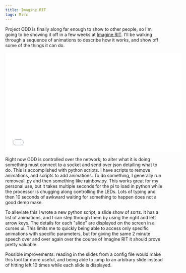 ```yaml
---
title: Imagine RIT
tags: Misc
---
```


Project ODD is finally along far enough to show to other people, so I'm going to
be showing it off in a few weeks at [Imagine RIT](http://www.rit.edu/imagine/).
I'll be walking through a sequence of animations to describe how it works, and
show off some of the things it can do. 

<div class="text-center">
<iframe width="560" height="315" src="//www.youtube.com/embed/QDDMUI2R8Rw" frameborder="0" allowfullscreen></iframe>
</div>

Right now ODD is controlled over the network; to alter what it is doing
something must connect to a socket and send over json detailing what to do. This
is accomplished with python scripts. I have scripts to remove animations, and
scripts to add animations. To do something, I generally run removeall.py and
then something like rainbow.py. This works great for my personal use, but it 
takes multiple seconds for the pi to load in python while the processor is 
chugging along controlling the LEDs. Lots of typing and then 10 seconds of 
awkward waiting for something to happen does not a good demo make.

To alleviate this I wrote a new python script, a slide show of sorts. It has a
list of animations, and I can step through them by using the right and left
arrow keys. The details for each "slide" are displayed on the screen in a curses
ui. This limits me to quickly being able to access only specific animations with
specific parameters, but for giving the same 2 minute speech over and over again
over the course of Imagine RIT it should prove pretty valuable. 

Possible improvements: reading in the slides from a config file would make this
tool far more useful, and being able to jump to an arbitrary slide instead of
hitting left 10 times while each slide is displayed.
